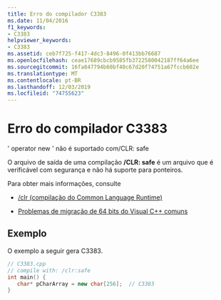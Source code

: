 ```yaml
---
title: Erro do compilador C3383
ms.date: 11/04/2016
f1_keywords:
- C3383
helpviewer_keywords:
- C3383
ms.assetid: ceb7f725-f417-4dc3-8496-0f413bb76687
ms.openlocfilehash: ceae17689cbcb9585fb3722580042187ff64a6ee
ms.sourcegitcommit: 16fa847794b60bf40c67d20f74751a67fccb602e
ms.translationtype: MT
ms.contentlocale: pt-BR
ms.lasthandoff: 12/03/2019
ms.locfileid: "74755623"
---
```

# <a name="compiler-error-c3383"></a>Erro do compilador C3383

' operator new ' não é suportado com/CLR: safe

O arquivo de saída de uma compilação **/CLR: safe** é um arquivo que é verificável com segurança e não há suporte para ponteiros.

Para obter mais informações, consulte

- [/clr (compilação do Common Language Runtime)](../../build/reference/clr-common-language-runtime-compilation.md)

- [Problemas de migração de 64 bits do Visual C++ comuns](../../build/common-visual-cpp-64-bit-migration-issues.md)

## <a name="example"></a>Exemplo

O exemplo a seguir gera C3383.

```cpp
// C3383.cpp
// compile with: /clr:safe
int main() {
   char* pCharArray = new char[256];  // C3383
}
```
